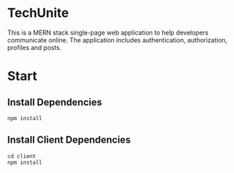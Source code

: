 # TechUnite

This is a MERN stack single-page web application to help developers communicate online. The application includes authentication, authorization, profiles and posts.

# Start

## Install Dependencies

```
npm install

```

## Install Client Dependencies

```
cd client
npm install

```

